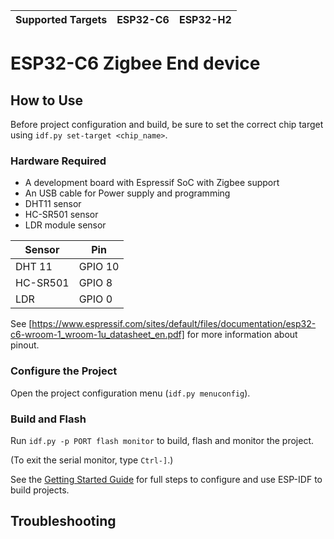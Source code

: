 | Supported Targets | ESP32-C6 | ESP32-H2 |
| ----------------- | -------- | -------- | 

# ESP32-C6 Zigbee End device

## How to Use

Before project configuration and build, be sure to set the correct chip target using `idf.py set-target <chip_name>`.

### Hardware Required

* A development board with Espressif SoC with Zigbee support
* An USB cable for Power supply and programming
* DHT11 sensor
* HC-SR501 sensor
* LDR module sensor 

| Sensor               | Pin                  |
| -------------------- | -------------------- |
| DHT 11               | GPIO 10              |
| HC-SR501             | GPIO 8               |
| LDR                  | GPIO 0               |

See [https://www.espressif.com/sites/default/files/documentation/esp32-c6-wroom-1_wroom-1u_datasheet_en.pdf] for more information about pinout.

### Configure the Project

Open the project configuration menu (`idf.py menuconfig`).


### Build and Flash

Run `idf.py -p PORT flash monitor` to build, flash and monitor the project.

(To exit the serial monitor, type ``Ctrl-]``.)

See the [Getting Started Guide](https://docs.espressif.com/projects/esp-idf/en/latest/get-started/index.html) for full steps to configure and use ESP-IDF to build projects.



## Troubleshooting
